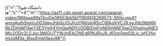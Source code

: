[{"n":"دانشگاه هیولا ها","s":"+4","m":"https://as11.cdn.asset.aparat.com/aparat-video/968eaa89a13cd1e08553bb5bf1180f416269573-360p.mp4?wmsAuthSign\u003deyJhbGciOiJIUzI1NiIsInR5cCI6IkpXVCJ9.eyJ0b2tlbiI6IjRkZDhhMTAwY2E3YmY4YmQwNDYzODBlZmFmNDhhMjE1IiwiZXhwIjoxNjE3Mjc2ODc2LCJpc3MiOiJTYWJhIElkZWEgR1NJRyJ9.J63gr0ee03Ljy_IxfCHjomUolM3e_I6xpEmb0IpsvMI"}]
